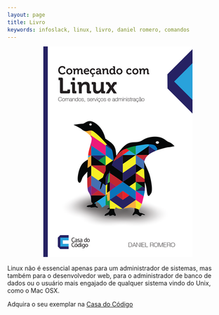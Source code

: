 ```yaml
---
layout: page
title: Livro
keywords: infoslack, linux, livro, daniel romero, comandos
---
```


<p align="center"><img src="/images/Linux_large.png" alt="Começando com linux" /></p>

Linux não é essencial apenas para um administrador de sistemas, mas também
para o desenvolvedor web, para o administrador de banco de dados ou o usuário
mais engajado de qualquer sistema vindo do Unix, como o Mac OSX.

Adquira o seu exemplar na [Casa do Código](http://www.casadocodigo.com.br/products/livro-linux)
